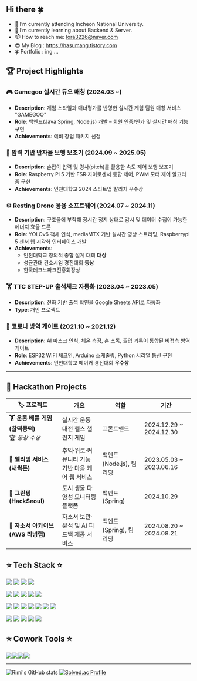 Hi there 🍀
--- 
<!--
**rimi3226/rimi3226** is a ✨ _special_ ✨ repository because its `README.md` (this file) appears on your GitHub profile.

Here are some ideas to get you started:

- 🔭 I’m currently working on ...
- 🌱 I’m currently learning ...
- 👯 I’m looking to collaborate on ...
- 🤔 I’m looking for help with ...
- 💬 Ask me about ...
- 📫 How to reach me: ...
- 😄 Pronouns: ...
- ⚡ Fun fact: ...
-->

- 🔭 I’m currently attending Incheon National University.
- 🌱 I’m currently learning about Backend & Server.
- 📫 How to reach me: lora3226@naver.com
- 😎 My Blog : https://hasumang.tistory.com
- 🍀 Portfolio : ing ...

## 🏆 Project Highlights

### 🎮 Gamegoo 실시간 듀오 매칭 (2024.03 ~)
- **Description**: 게임 스타일과 매너평가를 반영한 실시간 게임 팀원 매칭 서비스 "GAMEGOO"
- **Role**: 백엔드(Java Spring, Node.js) 개발 – 회원 인증/인가 및 실시간 매칭 기능 구현
- **Achievements**: 예비 창업 패키지 선정

### 🦾 압력 기반 반자율 보행 보조기 (2024.09 ~ 2025.05)
- **Description**: 손잡이 압력 및 경사(pitch)를 활용한 속도 제어 보행 보조기
- **Role**: Raspberry Pi 5 기반 FSR·자이로센서 통합 제어, PWM 모터 제어 알고리즘 구현
- **Achievements**: 인천대학교 2024 스타트업 칼리지 우수상

### ⚙️ Resting Drone 응용 소프트웨어 (2024.07 ~ 2024.11)
- **Description**: 구조물에 부착해 장시간 정지 상태로 감시 및 데이터 수집이 가능한 에너지 효율 드론
- **Role**: YOLOv6 객체 인식, mediaMTX 기반 실시간 영상 스트리밍, Raspberrypi 5 센서 웹 시각화 인터페이스 개발
- **Achievements**:  
  - 인천대학교 창의적 종합 설계 대회 **대상**  
  - 성균관대 컨소시엄 경진대회 **동상**  
  - 한국테크노파크진흥회장상

### 🏋️ TTC STEP-UP 출석체크 자동화 (2023.04 ~ 2023.05)
- **Description**: 전화 기반 출석 확인을 Google Sheets API로 자동화
- **Type**: 개인 프로젝트

### 🦠 코로나 방역 게이트 (2021.10 ~ 2021.12)
- **Description**: AI 마스크 인식, 체온 측정, 손 소독, 출입 기록이 통합된 비접촉 방역 게이트
- **Role**: ESP32 WIFI 체크인, Arduino 스케줄링, Python 시리얼 통신 구현
- **Achievements**: 인천대학교 메이커 경진대회 **우수상**

---

## 🌙 Hackathon Projects

| 🏷️ 프로젝트 | 개요 | 역할 | 기간 |
|-------------|------|------|------|
| **🏋️ 운동 배틀 게임 (찰떡콩떡)** <br/>🏆 *동상 수상* | 실시간 운동 대전 헬스 챌린지 게임 | 프론트엔드 | 2024.12.29 ~ 2024.12.30 |
| **🌱 웰리빙 서비스 (새싹톤)** | 추억·위로·커뮤니티 기능 기반 마음 케어 웹 서비스 | 백엔드(Node.js), 팀 리딩 | 2023.05.03 ~ 2023.06.16 |
| **🌳 그린핑 (HackSeoul)** | 도시 생물 다양성 모니터링 플랫폼 | 백엔드(Spring) | 2024.10.29 |
| **📝 자소서 아카이브 (AWS 리빙랩)** | 자소서 보관·분석 및 AI 피드백 제공 서비스 | 백엔드(Spring), 팀 리딩 | 2024.08.20 ~ 2024.08.21 |

⭐️ Tech Stack ⭐️
---

 <img src="https://img.shields.io/badge/JAVA-007396?style=plastic&logo=appveyor&logo=java&logoColor=white"> <img src="https://img.shields.io/badge/C++-00599C?style=plastic&logo=c%2B%2B&logoColor=white">
 <img src="https://img.shields.io/badge/PYTHON-3776AB?style=plastic&logo=python&logoColor=white"> 
 <img src="https://img.shields.io/badge/-C%23-000000?logo=Csharp&style=plastic&logoColor=white">
 
  <img src="https://img.shields.io/badge/HTML-E34F26?style=plastic&logo=html5&logoColor=white"> <img src="https://img.shields.io/badge/CSS-1572B6?style=plastic&logo=css3&logoColor=white"> 
  <img src="https://img.shields.io/badge/JavaScript-F7DF1E?style=plastic&logo=javascript&logoColor=black">
  <img src="https://img.shields.io/badge/Express-000000?style=plastic&logo=express&logoColor=white">
  <img src="https://img.shields.io/badge/NodeJS-339933?style=plastic&logo=Node.js&logoColor=white">
  
  <img src="https://img.shields.io/badge/Linux-FCC624?style=plastic&logo=linux&logoColor=black"> <img src="https://img.shields.io/badge/AWS-232F3E?style=plastic&logo=AmazonAWS&logoColor=white">
  <img src="https://img.shields.io/badge/AWS RDS-527FFF?style=plastic&logo=AmazonRDS&logoColor=black">
  <img src="https://img.shields.io/badge/AWS EC2-FF9900?style=plastic&logo=AmazonEC2&logoColor=black">
  <img src="https://img.shields.io/badge/Docker-2496ED?style=plastic&logo=docker&logoColor=black">
  <img src="https://img.shields.io/badge/Kubernetes-326CE5?style=plastic&logo=kubernetes&logoColor=black">
  <img src="https://img.shields.io/badge/Ubuntu-E95420?style=plastic&logo=ubuntu&logoColor=black">
  

  <img src="https://img.shields.io/badge/Spring-6DB33F?style=plastic&logo=spring&logoColor=black"> <img src="https://img.shields.io/badge/SpringBoot-6DB33F?style=plastic&logo=springboot&logoColor=black">
  <img src="https://img.shields.io/badge/MariaDB-003545?style=plastic&logo=mariadb&logoColor=black">
  <img src="https://img.shields.io/badge/MySQL-4479A1?style=plastic&logo=mysql&logoColor=white">
  <img src="https://img.shields.io/badge/Xamarin-3498DB?style=plastic&logo=xamarin&logoColor=black">

⭐️ Cowork Tools ⭐️ 
---

  <img src="https://img.shields.io/badge/github-181717?style=plastic&logo=github&logoColor=white"><img src="https://img.shields.io/badge/git-F05032?style=plastic&logo=git&logoColor=white"><img src="https://img.shields.io/badge/Notion-000000?style=plastic&logo=notion&logoColor=white"><img src="https://img.shields.io/badge/slack-4A154B?style=plastic&logo=slack&logoColor=white">

---
  
![Rimi's GitHub stats](https://github-readme-stats.vercel.app/api?username=rimi3226&show_icons=true&theme=radical)
[![Solved.ac Profile](http://mazassumnida.wtf/api/v2/generate_badge?boj=lora3226)](https://solved.ac/lora3226/)

